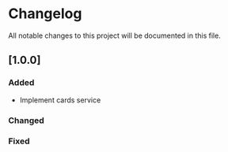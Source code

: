 # Changelog

All notable changes to this project will be documented in this file.

## [1.0.0] 
### Added
* Implement cards service

### Changed

### Fixed

